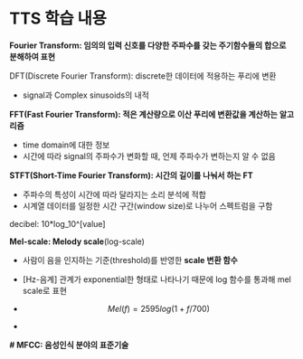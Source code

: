 # TTS 학습 내용

**Fourier Transform: 임의의 입력 신호를 다양한 주파수를 갖는 주기함수들의 합으로 분해하여 표현**

DFT(Discrete Fourier Transform): discrete한 데이터에 적용하는 푸리에 변환

- signal과 Complex sinusoids의 내적

**FFT(Fast Fourier Transform): 적은 계산량으로 이산 푸리에 변환값을 계산하는 알고리즘**

- time domain에 대한 정보
- 시간에 따라 signal의 주파수가 변화할 때, 언제 주파수가 변하는지 알 수 없음

**STFT(Short-Time Fourier Transform): 시간의 길이를 나눠서 하는 FT**

- 주파수의 특성이 시간에 따라 달라지는 소리 분석에 적합
- 시계열 데이터를 일정한 시간 구간(window size)로 나누어 스펙트럼을 구함



decibel: 10*log_10^[value]

**Mel-scale: Melody scale**(log-scale)

- 사람이 음을 인지하는 기준(threshold)를 반영한 **scale 변환 함수**

- [Hz-음계] 관계가 exponential한 형태로 나타나기 때문에 log 함수를 통과해 mel scale로 표현

- $$
  Mel(f)=2595log(1+f/700)
  $$

- 

**# MFCC: 음성인식 분야의 표준기술**


